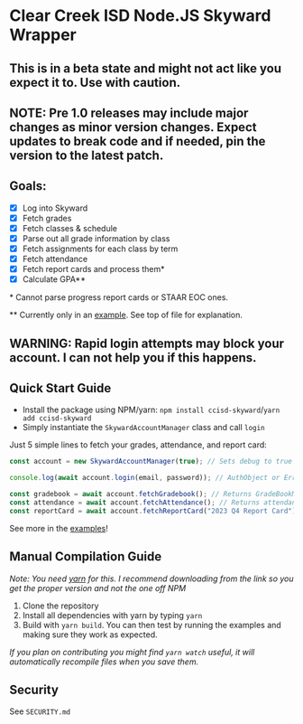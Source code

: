 # Clear Creek ISD Node.JS Skyward Wrapper

## This is in a beta state and might not act like you expect it to. Use with caution.

## NOTE: Pre 1.0 releases may include major changes as minor version changes. Expect updates to break code and if needed, pin the version to the latest patch.

## Goals:
- [x] Log into Skyward 
- [x] Fetch grades
- [x] Fetch classes & schedule
- [x] Parse out all grade information by class
- [X] Fetch assignments for each class by term
- [x] Fetch attendance 
- [x] Fetch report cards and process them*
- [x] Calculate GPA\*\*

\* Cannot parse progress report cards or STAAR EOC ones.

\*\* Currently only in an [example](https://github.com/NicholasCoppola21/ccisd-skyward/blob/main/src/examples/calc_weighted_gpa.ts). See top of file for explanation.
## WARNING: Rapid login attempts may block your account. I can not help you if this happens.

## Quick Start Guide
- Install the package using NPM/yarn: `npm install ccisd-skyward`/`yarn add ccisd-skyward` 
- Simply instantiate the `SkywardAccountManager` class and call `login`

Just 5 simple lines to fetch your grades, attendance, and report card:
```ts
const account = new SkywardAccountManager(true); // Sets debug to true

console.log(await account.login(email, password)); // AuthObject or Error

const gradebook = await account.fetchGradebook(); // Returns GradeBookManager Class or Error
const attendance = await account.fetchAttendance(); // Returns attendance related information
const reportCard = await account.fetchReportCard("2023 Q4 Report Card"); // Returns your 2023 Q4 Report Card
```

See more in the [examples](https://github.com/NicholasCoppola21/ccisd-skyward/tree/main/src/examples)!

## Manual Compilation Guide
*Note: You need [yarn](https://yarnpkg.com/) for this. I recommend downloading from the link so you get the proper version and not the one off NPM*

1. Clone the repository 
2. Install all dependencies with yarn by typing `yarn`
3. Build with `yarn build`. You can then test by running the examples and making sure they work as expected.

*If you plan on contributing you might find `yarn watch` useful, it will automatically recompile files when you save them.*

## Security

See `SECURITY.md`